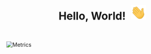 <br/>
<h1 align="center">
  Hello, World!&nbsp;
  <img src="Hi.gif" width="40px" />
</h1>
<br/>

![Metrics](https://metrics.lecoq.io/NY0510?template=classic&base.metadata=0&isocalendar=1&languages=1&habits=1&topics=1&lines=1&traffic=1&activity=1&achievements=1&rss=1&isocalendar.duration=half-year&languages.limit=8&languages.sections=most-used&languages.colors=github&languages.threshold=0%25&languages.indepth=false&languages.analysis.timeout=15&languages.categories=markup%2C%20programming&languages.recent.categories=markup%2C%20programming&languages.recent.load=300&languages.recent.days=14&habits.from=200&habits.days=14&habits.facts=true&habits.charts=false&habits.trim=false&topics.mode=starred&topics.sort=stars&topics.limit=15&activity.limit=5&activity.load=300&activity.days=14&activity.filter=all&activity.visibility=all&activity.timestamps=true&achievements.threshold=C&achievements.secrets=false&achievements.display=detailed&achievements.limit=0&rss.source=https%3A%2F%2Fblog.namnyang.live%2Ffeed.xml&rss.limit=4&config.timezone=Asia%2FSeoul)
